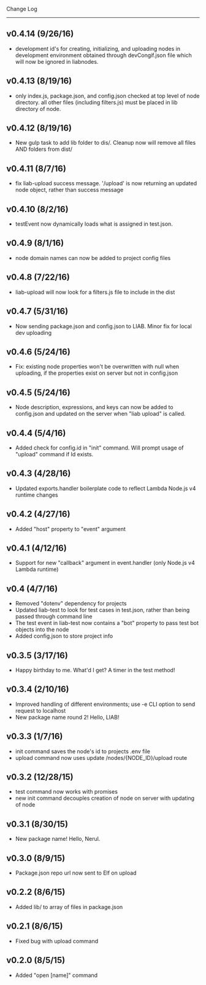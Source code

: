 Change Log
- - -
## v0.4.14 (9/26/16)
- development id's for creating, initializing, and uploading nodes in development environment obtained through devCongif.json file which will now be ignored in liabnodes.
## v0.4.13 (8/19/16)
- only index.js, package.json, and config.json checked at top level of node directory. all other files (including filters.js) must be placed in lib directory of node.
## v0.4.12 (8/19/16)
-  New gulp task to add lib folder to dis/. Cleanup now will remove all files AND folders from dist/
## v0.4.11 (8/7/16)
- fix liab-upload success message. '/upload' is now returning an updated node object, rather than success message 
## v0.4.10 (8/2/16)
- testEvent now dynamically loads what is assigned in test.json.
## v0.4.9 (8/1/16)
- node domain names can now be added to project config files
## v0.4.8 (7/22/16)
- liab-upload will now look for a filters.js file to include in the dist
## v0.4.7 (5/31/16)
- Now sending package.json and config.json to LIAB. Minor fix for local dev uploading
## v0.4.6 (5/24/16)
- Fix: existing node properties won't be overwritten with null when uploading, if the properties exist on server but not in config.json
## v0.4.5 (5/24/16)
- Node description, expressions, and keys can now be added to config.json and updated on the server when "liab upload" is called.
## v0.4.4 (5/4/16)
- Added check for config.id in "init" command. Will prompt usage of "upload" command if Id exists.
## v0.4.3 (4/28/16)
- Updated exports.handler boilerplate code to reflect Lambda Node.js v4 runtime changes
## v0.4.2 (4/27/16)
- Added "host" property to "event" argument
## v0.4.1 (4/12/16)
- Support for new "callback" argument in event.handler (only Node.js v4 Lambda runtime)
## v0.4 (4/7/16)
- Removed "dotenv" dependency for projects
- Updated liab-test to look for test cases in test.json, rather than being passed through command line
- The test event in liab-test now contains a "bot" property to pass test bot objects into the node
- Added config.json to store project info
## v0.3.5 (3/17/16)
- Happy birthday to me. What'd I get? A timer in the test method!
## v0.3.4 (2/10/16)
- Improved handling of different environments; use -e CLI option to send request to localhost
- New package name round 2! Hello, LIAB!
## v0.3.3 (1/7/16)
- init command saves the node's id to projects .env file
- upload command now uses update /nodes/{NODE_ID}/upload route
## v0.3.2 (12/28/15)
- test command now works with promises
- new init command decouples creation of node on server with updating of node
## v0.3.1 (8/30/15)
- New package name! Hello, Nerul.
## v0.3.0 (8/9/15)
- Package.json repo url now sent to Elf on upload
## v0.2.2 (8/6/15)
- Added lib/ to array of files in package.json
## v0.2.1 (8/6/15)
- Fixed bug with upload command
## v0.2.0 (8/5/15)
- Added "open [name]" command
